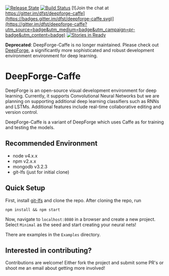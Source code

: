 [![Release State](https://img.shields.io/badge/state-pre--alpha-red.svg)](https://img.shields.io/badge/state-pre--alpha-red.svg)
[![Build Status](https://travis-ci.org/dfst/deepforge-caffe.svg?branch=master)](https://travis-ci.org/dfst/deepforge-caffe)
[![Join the chat at https://gitter.im/dfst/deepforge-caffe](https://badges.gitter.im/dfst/deepforge-caffe.svg)](https://gitter.im/dfst/deepforge-caffe?utm_source=badge&utm_medium=badge&utm_campaign=pr-badge&utm_content=badge)
[![Stories in Ready](https://badge.waffle.io/dfst/deepforge-caffe.png?label=ready&title=Ready)](https://waffle.io/dfst/deepforge-caffe)

**Deprecated**: DeepForge-Caffe is no longer maintained. Please check out [DeepForge](https://github.com/deepforge-dev/deepforge), a significantly more sophisticated and robust development environment environment for deep learning.
# DeepForge-Caffe
DeepForge is an open-source visual development environment for deep learning. Currently, it supports Convolutional Neural Networks but we are planning on supporting additional deep learning classifiers such as RNNs and LSTMs. Additional features include real-time collaborative editing and version control.

DeepForge-Caffe is a variant of DeepForge which uses Caffe as for training and testing the models.

## Recommended Environment
- node v4.x.x
- npm v2.x.x
- mongodb v3.2.3
- git-lfs (just for initial clone)

## Quick Setup
First, install [git-lfs](https://git-lfs.github.com/) and clone the repo. After cloning the repo, run

```
npm install && npm start
```

Now, navigate to `localhost:8080` in a browser and create a new project. Select `Minimal` as the seed and start creating your neural nets!

There are examples in the `Examples` directory.

## Interested in contributing?
Contributions are welcome! Either fork the project and submit some PR's or shoot me an email about getting more involved!
